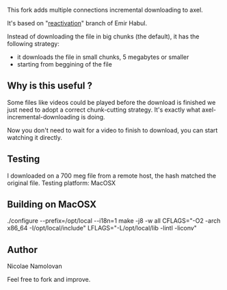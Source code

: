 This fork adds multiple connections incremental downloading to axel.

It's based on "[reactivation](https://github.com/emiraga/axel)" branch of Emir Habul.

Instead of downloading the file in big chunks (the default), it has the following strategy:
* it downloads the file in small chunks, 5 megabytes or smaller 
* starting from beggining of the file

## Why is this useful ?
Some files like videos could be played before the download is finished we just need to adopt a correct chunk-cutting strategy. It's exactly what axel-incremental-downloading is doing.

Now you don't need to wait for a video to finish to download, you can start watching it directly.

## Testing
I downloaded on a 700 meg file from a remote host, the hash matched the original file. Testing platform: MacOSX

## Building on MacOSX
./configure --prefix=/opt/local --i18n=1 
make -j8 -w all CFLAGS="-O2 -arch x86_64 -I/opt/local/include" LFLAGS="-L/opt/local/lib -lintl -liconv"

## Author
Nicolae Namolovan


Feel free to fork and improve.